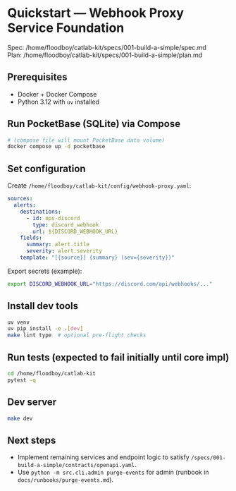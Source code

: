 # Quickstart — Webhook Proxy Service Foundation

Spec: /home/floodboy/catlab-kit/specs/001-build-a-simple/spec.md  
Plan: /home/floodboy/catlab-kit/specs/001-build-a-simple/plan.md

## Prerequisites
- Docker + Docker Compose
- Python 3.12 with `uv` installed

## Run PocketBase (SQLite) via Compose
```bash
# (compose file will mount PocketBase data volume)
docker compose up -d pocketbase
```

## Set configuration
Create `/home/floodboy/catlab-kit/config/webhook-proxy.yaml`:
```yaml
sources:
  alerts:
    destinations:
      - id: ops-discord
        type: discord_webhook
        url: ${DISCORD_WEBHOOK_URL}
    fields:
      summary: alert.title
      severity: alert.severity
    template: "[{source}] {summary} (sev={severity})"
```
Export secrets (example):
```bash
export DISCORD_WEBHOOK_URL="https://discord.com/api/webhooks/..."
```

## Install dev tools
```bash
uv venv
uv pip install -e .[dev]
make lint type  # optional pre-flight checks
```

## Run tests (expected to fail initially until core impl)
```bash
cd /home/floodboy/catlab-kit
pytest -q
```

## Dev server
```bash
make dev
```

## Next steps
- Implement remaining services and endpoint logic to satisfy `/specs/001-build-a-simple/contracts/openapi.yaml`.
- Use `python -m src.cli.admin purge-events` for admin (runbook in `docs/runbooks/purge-events.md`).
